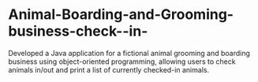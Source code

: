 # Animal-Boarding-and-Grooming-business-check--in-
Developed a Java application for a fictional animal grooming and boarding business using object-oriented programming, allowing users to check animals in/out and print a list of currently checked-in animals.
